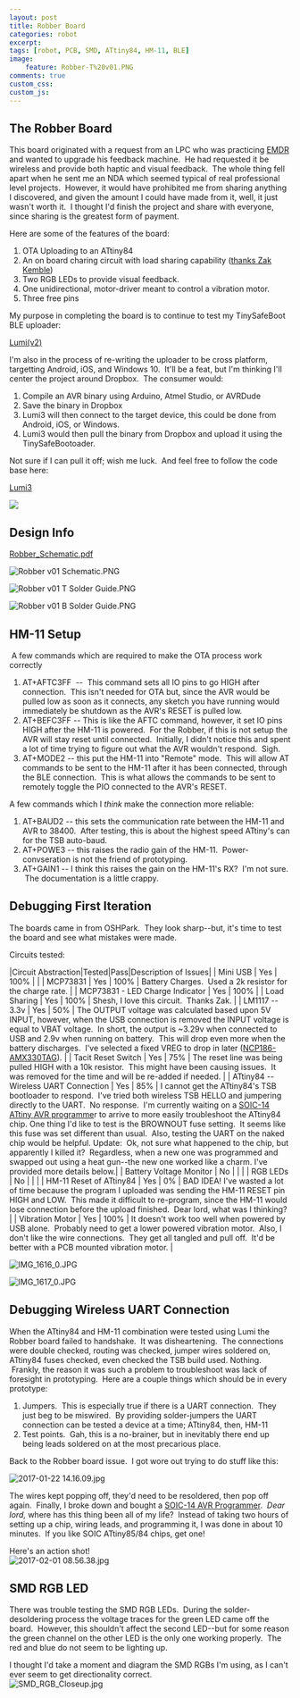 ```yaml
---
layout: post
title: Robber Board
categories: robot
excerpt:
tags: [robot, PCB, SMD, ATtiny84, HM-11, BLE]
image: 
    feature: Robber-T%20v01.PNG
comments: true
custom_css:
custom_js: 
---
```


## The Robber Board

This board originated with a request from an LPC who was practicing [EMDR](https://www.emdr.com/what-is-emdr/) and wanted to upgrade his feedback machine.  He had requested it be wireless and provide both haptic and visual feedback.  The whole thing fell apart when he sent me an NDA which seemed typical of real professional level projects.  However, it would have prohibited me from sharing anything I discovered, and given the amount I could have made from it, well, it just wasn't worth it.  I thought I'd finish the project and share with everyone, since sharing is the greatest form of payment.   

Here are some of the features of the board:

1.  OTA Uploading to an ATtiny84
2.  An on board charing circuit with load sharing capability ([thanks Zak Kemble](http://blog.zakkemble.co.uk/a-lithium-battery-charger-with-load-sharing/))
3.  Two RGB LEDs to provide visual feedback.
4.  One unidirectional, motor-driver meant to control a vibration motor.
5.  Three free pins

My purpose in completing the board is to continue to test my TinySafeBoot BLE uploader:

[Lumi(v2)](https://github.com/Ladvien/Lumi_Windows_App)

I'm also in the process of re-writing the uploader to be cross platform, targetting Android, iOS, and Windows 10\.  It'll be a feat, but I'm thinking I'll center the project around Dropbox.  The consumer would:

1.  Compile an AVR binary using Arduino, Atmel Studio, or AVRDude
2.  Save the binary in Dropbox
3.  Lumi3 will then connect to the target device, this could be done from Android, iOS, or Windows.
4.  Lumi3 would then pull the binary from Dropbox and upload it using the TinySafeBootoader.

Not sure if I can pull it off; wish me luck.  And feel free to follow the code base here:

[Lumi3](https://github.com/Ladvien/Lumi3)  

![](/../../images/Robber_PCB_v1.JPG)

## Design Info

[Robber_Schematic.pdf](http://ladvien.com/../../images/Robber_Schematic.pdf)  

![Robber v01 Schematic.PNG](/../../images/Robber%20v01%20Schematic.PNG)  

![Robber v01 T Solder Guide.PNG](/../../images/Robber%20v01%20T%20Solder%20Guide.PNG)  

![Robber v01 B Solder Guide.PNG](/../../images/Robber%20v01%20B%20Solder%20Guide.PNG)

## HM-11 Setup

 A few commands which are required to make the OTA process work correctly

1. AT+AFTC3FF  --  This command sets all IO pins to go HIGH after connection.  This isn't needed for OTA but, since the AVR would be pulled low as soon as it connects, any sketch you have running would immediately be shutdown as the AVR's RESET is pulled low.
2. AT+BEFC3FF -- This is like the AFTC command, however, it set IO pins HIGH after the HM-11 is powered.  For the Robber, if this is not setup the AVR will stay reset until connected.  Initially, I didn't notice this and spent a lot of time trying to figure out what the AVR wouldn't respond.  Sigh.
3. AT+MODE2 -- this put the HM-11 into "Remote" mode.  This will allow AT commands to be sent to the HM-11 after it has been connected, through the BLE connection.  This is what allows the commands to be sent to remotely toggle the PIO connected to the AVR's RESET.

A few commands which I _think_ make the connection more reliable:

1. AT+BAUD2 -- this sets the communication rate between the HM-11 and AVR to 38400\.  After testing, this is about the highest speed ATtiny's can for the TSB auto-baud.
2. AT+POWE3 -- this raises the radio gain of the HM-11\.  Power-convseration is not the friend of prototyping.
3. AT+GAIN1 -- I think this raises the gain on the HM-11's RX?  I'm not sure.  The documentation is a little crappy.

## Debugging First Iteration 

The boards came in from OSHPark.  They look sharp--but, it's time to test the board and see what mistakes were made.  

Circuits tested:

|Circuit Abstraction|Tested|Pass|Description of Issues|
| Mini USB | Yes | 100% | |
| MCP73831 | Yes | 100% | Battery Charges.  Used a 2k resistor for the charge rate. |
| MCP73831 - LED Charge Indicator | Yes | 100% |
| Load Sharing | Yes | 100% | Shesh, I love this circuit.  Thanks Zak. |
| LM1117 -- 3.3v | Yes | 50% | The OUTPUT voltage was calculated based upon 5V INPUT, however, when the USB connection is removed the INPUT voltage is equal to VBAT voltage.  In short, the output is ~3.29v when connected to USB and 2.9v when running on battery.  This will drop even more when the battery discharges.  I've selected a fixed VREG to drop in later ([NCP186-AMX330TAG](http://www.mouser.com/Search/ProductDetail.aspx?R=NCP186AMX330TAGvirtualkey58410000virtualkey863-NCP186AMX330TAG)). |
| Tacit Reset Switch | Yes | 75% | The reset line was being pulled HIGH with a 10k resistor.  This might have been causing issues.  It was removed for the time and will be re-added if needed. |
| ATtiny84 -- Wireless UART Connection | Yes | 85% | I cannot get the ATtiny84's TSB bootloader to respond.  I've tried both wireless TSB HELLO and jumpering directly to the UART.  No response.  I'm currently waiting on a [SOIC-14 ATtiny AVR programme](http://www.ebay.com/itm/250670056425?_trksid=p2060353.m2749.l2649&ssPageName=STRK%3AMEBIDX%3AIT)r to arrive to more easily troubleshoot the ATtiny84 chip. One thing I'd like to test is the BROWNOUT fuse setting.  It seems like this fuse was set different than usual.  Also, testing the UART on the naked chip would be helpful. Update:  Ok, not sure what happened to the chip, but apparently I killed it?  Regardless, when a new one was programmed and swapped out using a heat gun--the new one worked like a charm. I've provided more details below.|
| Battery Voltage Monitor | No | | |
| RGB LEDs | No | | |
| HM-11 Reset of ATtiny84 | Yes | 0% | BAD IDEA! I've wasted a lot of time because the program I uploaded was sending the HM-11 RESET pin HIGH and LOW.  This made it difficult to re-program, since the HM-11 would lose connection before the upload finished.  Dear lord, what was I thinking? |
| Vibration Motor | Yes | 100% | It doesn't work too well when powered by USB alone.  Probably need to get a lower powered vibration motor.  Also, I don't like the wire connections.  They get all tangled and pull off.  It'd be better with a PCB mounted vibration motor. |


![IMG_1616_0.JPG](/../../images/IMG_1616_0.JPG)  

![IMG_1617_0.JPG](/../../images/IMG_1617_0.JPG)

## Debugging Wireless UART Connection

When the ATtiny84 and HM-11 combination were tested using Lumi the Robber board failed to handshake.  It was disheartening.  The connections were double checked, routing was checked, jumper wires soldered on, ATtiny84 fuses checked, even checked the TSB build used. Nothing.  Frankly, the reason it was such a problem to troubleshoot was lack of foresight in prototyping.  Here are a couple things which should be in every prototype:

1.  Jumpers.  This is especially true if there is a UART connection.  They just beg to be miswired.  By providing solder-jumpers the UART connection can be tested a device at a time; ATtiny84, then, HM-11
2.  Test points.  Gah, this is a no-brainer, but in inevitably there end up being leads soldered on at the most precarious place.

Back to the Robber board issue.  I got wore out trying to do stuff like this:  

![2017-01-22 14.16.09.jpg](/../../images/2017-01-22%2014.16.09.jpg)

The wires kept popping off, they'd need to be resoldered, then pop off again.  Finally, I broke down and bought a [SOIC-14 AVR Programmer](http://www.ebay.com/itm/ATtiny24A-SSU-ATtiny24-ATtiny44-ATtiny84-SOIC14-150-mil-AVR-Programmer-Adapter-/250670056425?hash=item3a5d1983e9:g:ijAAAOxyyFhTdw1-).  _Dear lord,_ where has this thing been all of my life?  Instead of taking two hours of setting up a chip, wiring leads, and programming it, I was done in about 10 minutes.  If you like SOIC ATtiny85/84 chips, get one!   

Here's an action shot!  
![2017-02-01 08.56.38.jpg](/../../images/2017-02-01%2008.56.38.jpg)



## SMD RGB LED

There was trouble testing the SMD RGB LEDs.  During the solder-desoldering process the voltage traces for the green LED came off the board.  However, this shouldn't affect the second LED--but for some reason the green channel on the other LED is the only one working properly.  The red and blue do not seem to be lighting up.    

I thought I'd take a moment and diagram the SMD RGBs I'm using, as I can't ever seem to get directionality correct.  
![SMD_RGB_Closeup.jpg](/../../images/SMD_RGB_Closeup.jpg)